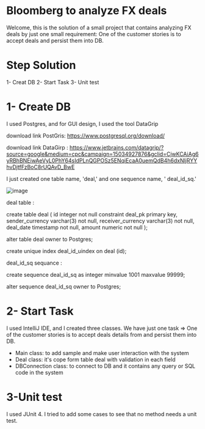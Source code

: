 # Bloomberg to analyze FX deals

Welcome, this is the solution of a small project that contains analyzing FX deals by just one small requirement: One of the customer stories is to accept deals and persist them into DB.

# Step Solution
1- Creat DB
2- Start Task
3- Unit test

# 1- Create DB
I used Postgres, and for GUI design, I used the tool DataGrip

download link  PostGris: https://www.postgresql.org/download/

download link DataGirp   : https://www.jetbrains.com/datagrip/?source=google&medium=cpc&campaign=15034927876&gclid=CjwKCAiAg6yRBhBNEiwAeVyL0PhY64sIdPLnQGPOSz5ENqiEcaA0uemQdB4h6dxNljRYYhvDjtfFzBoC8rUQAvD_BwE

I just created one table name, 'deal,' and one sequence name, ' deal_id_sq.'


![image](https://user-images.githubusercontent.com/39570598/157900052-7a2d7f7f-2332-4bcb-ba1b-4b8e99c0b132.png)






deal table :

create table deal
(
    id                integer    not null
        constraint deal_pk
            primary key,
    sender_currency   varchar(3) not null,
    receiver_currency varchar(3) not null,
    deal_date         timestamp  not null,
    amount            numeric    not null
);

alter table deal
    owner to Postgres;

create unique index deal_id_uindex
    on deal (id);

deal_id_sq sequance :

create sequence deal_id_sq
    as integer
    minvalue 1001
    maxvalue 99999;

alter sequence deal_id_sq owner to Postgres;

# 2-  Start Task

I used IntelliJ IDE, and I created three classes. We have just one task => One of the customer stories is to accept deals details from and persist them into DB.

 * Main class: to add sample and make user interaction with the system
 * Deal class: it's cope form table deal with validation in each field
 * DBConnection class: to connect to DB and it contains any query or SQL code in the system

# 3-Unit test

I used JUnit 4. I tried to add some cases to see that no method needs a unit test. 
